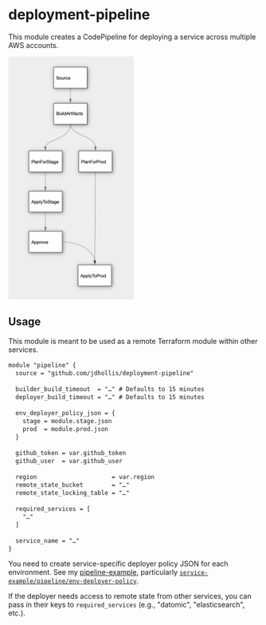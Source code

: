 # deployment-pipeline

This module creates a CodePipeline for deploying a service across multiple AWS accounts.

<img src="diagram.png?raw=true" width="50%" alt="diagram" />

## Usage

This module is meant to be used as a remote Terraform module within other services.

```hcl
module "pipeline" {
  source = "github.com/jdhollis/deployment-pipeline"

  builder_build_timeout  = "…" # Defaults to 15 minutes
  deployer_build_timeout = "…" # Defaults to 15 minutes

  env_deployer_policy_json = {
    stage = module.stage.json
    prod  = module.prod.json
  }

  github_token = var.github_token
  github_user  = var.github_user

  region                     = var.region
  remote_state_bucket        = "…"
  remote_state_locking_table = "…"

  required_services = [
    "…"
  ]

  service_name = "…"
}
```

You need to create service-specific deployer policy JSON for each environment. See my [pipeline-example](https://github.com/jdhollis/pipeline-example), particularly [`service-example/pipeline/env-deployer-policy`](https://github.com/jdhollis/pipeline-example/tree/master/service-example/pipeline/env-deployer-policy).

If the deployer needs access to remote state from other services, you can pass in their keys to `required_services` (e.g., "datomic", "elasticsearch", etc.).
